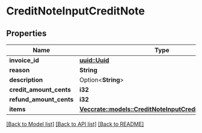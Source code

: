 # CreditNoteInputCreditNote

## Properties

Name | Type | Description | Notes
------------ | ------------- | ------------- | -------------
**invoice_id** | [**uuid::Uuid**](uuid::Uuid.md) |  | 
**reason** | **String** | Reason | 
**description** | Option<**String**> |  | [optional]
**credit_amount_cents** | **i32** |  | 
**refund_amount_cents** | **i32** |  | 
**items** | [**Vec<crate::models::CreditNoteInputCreditNoteItemsInner>**](CreditNoteInput_credit_note_items_inner.md) |  | 

[[Back to Model list]](../README.md#documentation-for-models) [[Back to API list]](../README.md#documentation-for-api-endpoints) [[Back to README]](../README.md)


